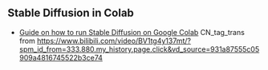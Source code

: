 ## Stable Diffusion in Colab
- [Guide on how to run Stable Diffusion on Google Colab]([https://medium.com/geekculture/2022-how-to-run-stable-diffusion-on-google-colab-5dc10804a2d7](https://colab.research.google.com/drive/1sc0uQA4kGzLJ0mf2zJKA4tnTvgqkSSs-#scrollTo=Yl3WhkeHZDRq))
CN_tag_trans  from https://www.bilibili.com/video/BV1tg4y137mt/?spm_id_from=333.880.my_history.page.click&vd_source=931a87555c05909a4816745522b3ce74
